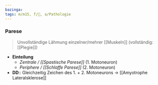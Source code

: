 ```yaml
---
bazinga: 
tags: m/m15, f/🧠, a/Pathologie
---
```

### Parese
> Unvollständige Lähmung einzelner/mehrer [[Muskeln]] (vollständig: [[Plegie]])
- **Einteilung**
	- *Zentrale / [[Spastische Parese]]* (1. Motoneuron)
	- *Periphere / [[Schlaffe Parese]]* (2. Motoneuron)
- **DD**:: Gleichzeitig Zeichen des 1. + 2. Motoneurons → [[Amyotrophe Lateralsklerose]]